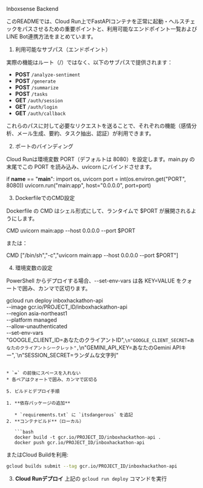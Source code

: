 Inboxsense Backend

このREADMEでは、Cloud Run上でFastAPIコンテナを正常に起動・ヘルスチェックをパスさせるための重要ポイントと、利用可能なエンドポイント一覧およびLINE Bot連携方法をまとめています。

1. 利用可能なサブパス（エンドポイント）

実際の機能はルート（/）ではなく、以下のサブパスで提供されます：

* **POST** `/analyze-sentiment`
* **POST** `/generate`
* **POST** `/summarize`
* **POST** `/tasks`
* **GET** `/auth/session`
* **GET** `/auth/login`
* **GET** `/auth/callback`

これらのパスに対して必要なリクエストを送ることで、それぞれの機能（感情分析、メール生成、要約、タスク抽出、認証）が利用できます。

2. ポートのバインディング

Cloud Runは環境変数 PORT（デフォルトは 8080）を設定します。main.py の末尾でこの PORT を読み込み、uvicorn にバインドさせます。

if __name__ == "__main__":
    import os, uvicorn
    port = int(os.environ.get("PORT", 8080))
    uvicorn.run("main:app", host="0.0.0.0", port=port)

3. DockerfileでのCMD設定

Dockerfile の CMD はシェル形式にして、ランタイムで $PORT が展開されるようにします。

CMD uvicorn main:app --host 0.0.0.0 --port $PORT

または：

CMD ["/bin/sh","-c","uvicorn main:app --host 0.0.0.0 --port $PORT"]

4. 環境変数の設定

PowerShell からデプロイする場合、--set-env-vars は各 KEY=VALUE をクォートで囲み、カンマで区切ります。

gcloud run deploy inboxhackathon-api \
  --image gcr.io/PROJECT_ID/inboxhackathon-api \
  --region asia-northeast1 \
  --platform managed \
  --allow-unauthenticated \
  --set-env-vars \
"GOOGLE_CLIENT_ID=あなたのクライアントID",`\n"GOOGLE_CLIENT_SECRET=あなたのクライアントシークレット",`\n"GEMINI_API_KEY=あなたのGemini APIキー",`\n"SESSION_SECRET=ランダムな文字列"
```

* `=` の前後にスペースを入れない
* 各ペアはクォートで囲み、カンマで区切る

5. ビルドとデプロイ手順

1. **依存パッケージの追加**

   * `requirements.txt` に `itsdangerous` を追記
2. **コンテナビルド**（ローカル）

   ```bash
   docker build -t gcr.io/PROJECT_ID/inboxhackathon-api .
   docker push gcr.io/PROJECT_ID/inboxhackathon-api
   ```

   またはCloud Buildを利用:
   ```bash
   gcloud builds submit --tag gcr.io/PROJECT_ID/inboxhackathon-api
   ```
3. **Cloud Runデプロイ**
   上記の `gcloud run deploy` コマンドを実行

